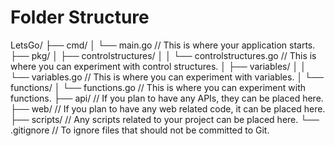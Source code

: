 # Folder Structure

LetsGo/
├── cmd/
│   └── main.go  // This is where your application starts.
├── pkg/
│   ├── controlstructures/
│   │   └── controlstructures.go  // This is where you can experiment with control structures.
│   ├── variables/
│   │   └── variables.go  // This is where you can experiment with variables.
│   └── functions/
│       └── functions.go  // This is where you can experiment with functions.
├── api/  // If you plan to have any APIs, they can be placed here.
├── web/  // If you plan to have any web related code, it can be placed here.
├── scripts/  // Any scripts related to your project can be placed here.
└── .gitignore  // To ignore files that should not be committed to Git.